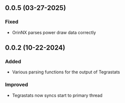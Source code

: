 ## 0.0.5 (03-27-2025)

### Fixed

- OrinNX parses power draw data correctly

## 0.0.2 (10-22-2024)

### Added

- Various parsing functions for the output of Tegrastats

### Improved

- Tegrastats now syncs start to primary thread
